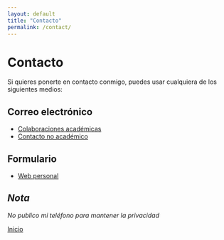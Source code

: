```yaml
---
layout: default
title: "Contacto"
permalink: /contact/
---
```


# Contacto

Si quieres ponerte en contacto conmigo, puedes usar cualquiera de los siguientes medios:

## Correo electrónico
- [Colaboraciones académicas](mailto:a.fernandez-sanles@ucl.ac.uk)
- [Contacto no académico](mailto:albafsanles@gmail.com)

## Formulario
- [Web personal](https://albafernandezsanles.wordpress.com/contacto/)

## *Nota*
*No publico mi teléfono para mantener la privacidad*

[Inicio](/)
